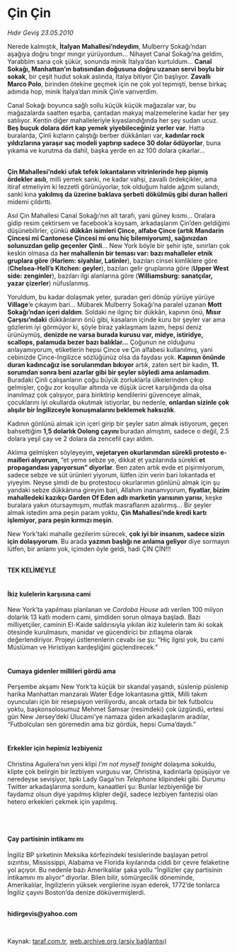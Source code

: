 # Çin Çin

*Hıdır Geviş 23.05.2010*

<div class="yazi"><p>Nerede kalmıştık, <b>İtalyan Mahallesi’ndeydim</b>, Mulberry Sokağı’ndan aşağıya doğru tıngır mıngır yürüyordum... Nihayet Canal Sokağı’na geldim, Yarabbim sana çok şükür, sonunda minik İtalya’dan kurtuldum... <b>Canal Sokağı, Manhattan’ın batısından doğusuna doğru uzanan servi boylu bir sokak</b>, bir çeşit hudut sokak aslında, İtalya bitiyor Çin başlıyor. <b>Zavallı Marco Polo</b>, birinden ötekine geçmek için ne çok yol tepmişti, bense birkaç adımda hop, minik İtalya’dan minik Çin’e varıverdim. </p>
<p>Canal Sokağı boyunca sağlı sollu küçük küçük mağazalar var, bu mağazalarda saatten eşarba, çantadan makyaj malzemelerine kadar her şey satılıyor. Kentin diğer mahalleleriyle kıyaslandığında her şey sudan ucuz. <b>Beş buçuk dolara dört kap yemek yiyebileceğiniz yerler var</b>. Hatta buralarda, Çinli kızların çalıştığı berber dükkânları var, <b>kadınlar rock yıldızlarına yaraşır saç modeli yaptırıp sadece 30 dolar ödüyorlar</b>, buna yıkama ve kurutma da dahil, başka yerde en az 100 dolara çıkarlar...</p>
<p><b><br/>Çin Mahallesi’ndeki</b> <b>ufak tefek lokantaların vitrinlerinde hep pişmiş ördekler asılı</b>, milli yemek sanki, ne kadar vahşi, zavallı ördekçikler, ama itiraf etmeliyim ki lezzetli görünüyorlar, tok olduğum halde ağzım sulandı, sanki kına <b>yakılmış da üzerine baklava şerbeti dökülmüş gibi duran halleri </b>midemi çıldırttı.</p>
<p>Asıl Çin Mahallesi Canal Sokağı’nın alt tarafı, yani güney kısmı... Oralara gidip resim çektirsem ve facebook’a koysam, arkadaşlarım Çin’den geldiğimi düşünebilirler, çünkü <b>dükkân isimleri Çince, alfabe Çince (artık Mandarin Çincesi mi Cantonese Çincesi mi onu hiç bilemiyorum), sağınızdan solunuzdan gelip geçenler Çinli</b>... New York böyle bir şehir işte, sınırları çok keskin olmasa da <b>her mahallenin bir teması var: bazı mahalleler etnik gruplara göre</b> (<b>Harlem: siyahlar, Latinler</b>), bazıları cinsel kimliklere göre (<b>Chelsea-Hell’s Kitchen: geyler</b>), bazıları gelir gruplarına göre (<b>Upper West side: zenginler</b>), bazıları ilgi alanlarına göre (<b>Williamsburg: sanatçılar, yazar çizerler</b>) nüfuslanmış. </p>
<p>Yoruldum, bu kadar dolaşmak yeter, şuradan geri dönüp yürüye yürüye <b>Village</b>’e çıkayım bari... Mübarek Mulberry Sokağı’na paralel uzanan <b>Mott Sokağı’ndan içeri daldım</b>. Soldaki ne ilginç bir dükkân, kapının önü, <b>Mısır Çarşısı’ndaki</b> dükkânların önü gibi, kasaların içinde kuru bir şeyler var ama gözlerim iyi görmüyor ki, şöyle biraz yaklaşmam lazım, hepsi deniz ürünüymüş, <b>denizde ne varsa burada kurusu var, midye, istiridye, scallops, palamuda bezer bazı balıklar...</b> Çoğunun ne olduğunu anlayamıyorum, etiketlerin hepsi Çince ve Çin alfabesi kullanılmış, yani cebinizde Çince-İngilizce sözlüğünüz olsa da faydası yok. <b>Kapının önünde duran kadıncağız ise sorularımdan bıkıyor</b> artık, zaten sert bir kadın, <b>11. sorumdan sonra beni azarlar gibi bir şeyler söyledi ama anlamadım</b>. Buradaki Çinli çalışanların çoğu büyük zorluklarla ülkelerinden çıkıp gelmişler, çoğu zor koşullar altında ve düşük ücret karşılığında da olsa inanılmaz çok çalışıyor, para biriktirip kendilerini güvenceye almak, çocuklarını iyi okullarda okutmak istiyorlar, bu nedenle, <b>onlardan sizinle çok alışılır bir İngilizceyle konuşmalarını beklemek haksızlık</b>. </p>
<p>Kadının gönlünü almak için içeri girip bir şeyler satın almak istiyorum, geçen bahsettiğim <b>1,5 dolarlık Oolong çayını </b>buradan almıştım, sadece o değil, 2.5 dolara yeşil çay ve 2 dolara da zencefil çayı aldım. </p>
<p>Aklıma gelmişken söyleyeyim<b>, vejetaryen okurlarımdan sürekli protesto e-mailleri alıyorum, </b>“et yeme sebze ye, dikkat et yazılarında sürekli <b>et propagandası yapıyorsun” diyorlar</b>. Ben zaten artık evde et pişirmiyorum, sadece sebze ve süt ürünleri yiyorum, lütfen izin verin bari lokantada et yiyeyim. Neyse şimdi de bu protestocu okurlarımın gönlünü almak için şu yandaki sebze dükkânına gireyim bari, Allahım inanamıyorum, <b>fiyatlar, bizim mahalledeki kazıkçı Garden Of Eden adlı marketin yarısının yarısı</b>, keşke buralara yakın otursaymışım, mutfak masraflarım azalırmış... Bir şeyler almak istedim ama peşin param yoktu, <b>Çin Mahallesi’nde kredi kartı işlemiyor, para peşin kırmızı meşin</b>. </p>
<p>New York’taki mahalle gezilerim sürecek, <b>çok iyi bir insanım, sadece sizin için dolaşıyorum</b>. Bu arada <b>yazının başlığı ne anlama geliyor</b> diye sormayın lütfen, bir anlamı yok, içimden öyle geldi, hadi ÇİN ÇİN!!! </p>
<p><b><br/>TEK KELİMEYLE</b></p>
<h4><br/>İkiz kulelerin karşısına cami</h4>
<p>New York’ta yapılması planlanan ve <i>Cordoba House</i> adı verilen 100 milyon dolarlık 13 katlı modern cami, şimdiden sorun olmaya başladı. Bazı milliyetçiler, caminin El-Kaide saldırısıyla yıkılan ikiz kulelerin tam iki sokak ötesinde kurulmasını, manidar ve gücendirici bir zıtlaşma olarak değerlendiriyor. Projeyi üstlenenlerin cevabı ise şu: “Hiç ilgisi yok, bu cami Müslüman ve Hıristiyan kardeşliğini güçlendirecek.”</p>
<h4><br/>Cumaya gidenler millileri gördü ama</h4>
<p>Perşembe akşamı New York’ta küçük bir skandal yaşandı, süslenip püslenip harika Manhattan manzaralı Water Edge lokantasına gittik, Milli takım oyuncuları için bir resepsiyon veriliyordu, ancak ortada bir tek futbolcu yoktu, başkonsolosumuz Mehmet Samsar (resimdeki) çok üzgündü, ertesi gün New Jersey’deki Ulucami’ye namaza giden arkadaşlarım aradılar, “Futbolcuları sen göremedin ama biz gördük, hepsi Cuma’daydı.”</p>
<h4><br/>Erkekler için hepimiz lezbiyeniz </h4>
<p>Christina Aguilera’nın yeni klipi <i>I’m not myself tonight </i>dolaşıma sokuldu, klipte çok belirgin bir lezbiyen vurgusu var, Christina, kadınlarla öpüşüyor ve neredeyse sevişiyor, tıpkı Lady Gaga’nın <i>Telephone</i> klipindeki gibi. Durumu Twitter arkadaşlarıma sordum, kanaatleri şu: Bunlar lezbiyenliğe bir faydamız olsun diye yapılmış klipler değil, sadece lezbiyen fantezisi olan hetero erkekleri çekmek için yapılmış.</p>
<p><b> </b></p>
<h4><br/>Çay partisinin intikamı mı</h4>
<p>İngiliz BP şirketinin Meksika körfezindeki tesislerinde başlayan petrol sızıntısı, Mississippi, Alabama ve Florida kıyılarında ciddi bir çevre felaketine yol açıyor. Bu nedenle bazı Amerikalılar şaka yollu “İngilizler çay partisinin intikamını mı alıyor” diyorlar. Bilen bilir, sömürgecilik döneminde, Amerikalılar, İngilizlerin yüksek vergilerine isyan ederek, 1772’de tonlarca İngiliz çayını Boston’da denize döküvermişlerdi.</p>
<p><b><br/>hidirgevis@yahoo.com</b></p>
<p><b> </b></p></div>

Kaynak: [taraf.com.tr](http://www.taraf.com.tr:80/hidir-gevis/makale-cin-cin.htm), [web.archive.org (arşiv bağlantısı)](http://web.archive.org/web/20100526060706/http://www.taraf.com.tr:80/hidir-gevis/makale-cin-cin.htm)
